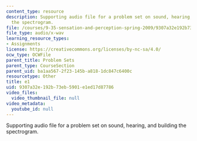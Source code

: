 ```yaml
---
content_type: resource
description: Supporting audio file for a problem set on sound, hearing, and building
  the spectrogram.
file: /courses/9-35-sensation-and-perception-spring-2009/9307a32e192b73eb5901e1ed17d87786_e1.wav
file_type: audio/x-wav
learning_resource_types:
- Assignments
license: https://creativecommons.org/licenses/by-nc-sa/4.0/
ocw_type: OCWFile
parent_title: Problem Sets
parent_type: CourseSection
parent_uid: ba1aa567-2f23-145b-a818-1dc847c6400c
resourcetype: Other
title: e1
uid: 9307a32e-192b-73eb-5901-e1ed17d87786
video_files:
  video_thumbnail_file: null
video_metadata:
  youtube_id: null
---
```

Supporting audio file for a problem set on sound, hearing, and building the spectrogram.